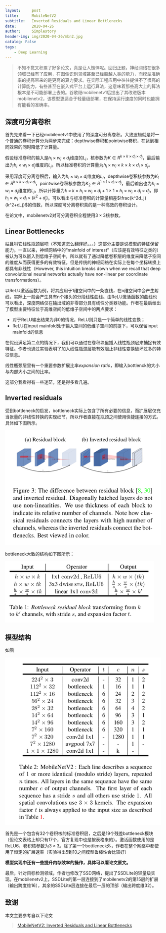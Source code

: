 ```yaml
---
layout:     post
title:      MobileNetV2
subtitle:   Inverted Residuals and Linear Bottlenecks
date:       2020-04-26
author:     Simplestory
header-img: img/2020-04-26/mbn2.jpg
catalog: False
tags:
    - Deep Learning
---
```


> 不知不觉又积累了好多论文，真是让人憔悴呢。回归正题，神经网络在很多领域已经有了应用，在图像识别领域甚至已经超越人类的能力，而模型准确率的提高带来的是更高的算力要求。在实际工程应用中往往提供不了很高的计算能力，有些甚至在嵌入式平台上运行算法，这意味着那些高大上的算法根本是不可能部署上去的。谷歌继mobilenetv1后提出了其改进版本mobilenetv2，该模型更适合于轻量级部署，在保持运行速度的同时也能拥有能看的准确率。

## 深度可分离卷积

首先先来看一下已经mobilenetv1中使用了的深度可分离卷积。大致逻辑就是将一个普通的卷积计算分为两步来完成：depthwise卷积和pointwise卷积，在达到相同效果的同时降低了计算量。

假设标准卷积的输入是$h_i\times w_i\times d_i$维度的$L_i$，核参数为$K\in R^{k\times k\times d_i\times d_j}$，最后输出为$h_i\times w_i\times d_j$维度的$L_j$。所以标准卷积的计算量为$h_i\times w_i\times k\times k\times d_i\times d_j$。

采用深度可分离卷积后，输入为$h_i\times w_i\times d_i$维度的$L_i$，depthwise卷积核参数为$K_1\in R^{k\times k\times d_i\times d_i}$，pointwise卷积核参数为$K_2\in R^{1\times 1\times d_i\times d_j}$，最后输出也为$h_i\times w_i\times d_j$维度的$L_j$。所以计算量为$k\times k\times h_i\times w_i\times d_i + 1\times 1\times h_i\times w_i\times d_i\times d_j$，即$h_i\times w_i\times d_i\times (k^2 + d_j)$。可以看出与标准卷积的计算量相差$\frac{k^2d_j}{k^2+d_j}$的倍数，所以深度可分离卷积真的是一种高效的卷积设计。

在论文中，mobilenetv2对可分离卷积全程使用$3\times 3$核参数。

## Linear Bottlenecks

姑且叫它线性瓶颈层吧（不知道怎么翻译好。。。）这部分主要是说模型的特征保留能力。一直以来，神经网络中的“mainfold of interest”（应该是有效特征之类的）被认为可以嵌入到低维子空间中，所以就有了通过降低卷积层的维度来降低子空间的维度从而获得更多的有效特征。但是传统的神经网络在实际上在每个坐标转换上都具有非线性（However, this intuition breaks down when we recall that deep convolutional neural networks actually have non-linear per coordinate transformations）。

以ReLU激活函数为例，将其应用于1维空间中的一条直线，在n维空间中会产生射线，实际上一般会产生具有n个接头的分段线性曲线。由ReLU激活函数的曲线也可以看出，深度网络仅在输出域的非零部分具有线性分类器功能。作者在最后给出了模型主要特征位于高维空间的低维子空间中的两点要求：

- 对于ReLU输出结果为非0的情况，ReLU则只是一个简单的线性变换；
- ReLU在input mainfold处于输入空间的低维子空间的前提下，可以保留input mainfold的信息

在假设满足第二点的情况下，我们可以通过在卷积块里插入线性瓶颈层来捕捉有效特征。作者也通过实验表明了加入线性瓶颈层能有效阻止非线性变换破坏过多的特征信息。

线性瓶颈层里有一个重要参数扩展比率$expansion \ ratio$，即输入bottlenck的大小与内部大小之间的比率。

这部分我看得有一些迷茫，还是得多看几遍。

## Inverted residuals

受到bottleneck的启发，bottleneck实际上包含了所有必要的信息，而扩展层仅充当张量的非线性转换的实现细节，所以作者直接在瓶颈之间使用快捷连接的方式。具体如下图所示。

![inverted residual](https://raw.githubusercontent.com/simplestory/simplestory.github.io/master/img/2020-04-26/inverted_residual.png)

bottleneck大致的结构如下图所示：

![bottleneck](https://raw.githubusercontent.com/simplestory/simplestory.github.io/master/img/2020-04-26/bottleneck.png)

## 模型结构

如图

![mobilenet2](https://raw.githubusercontent.com/simplestory/simplestory.github.io/master/img/2020-04-26/mobilenet2.png)

首先是一个包含有32个卷积核的标准卷积层，之后是19个残差bottleneck模块（但论文表格上却只有17个，官方复现中也是按表格来的）。激活函数使用的是ReLU6，卷积核参数为$3\times 3$。除了第一个bottleneck外，作者在整个网络中都使用了恒定的扩展速率（实验得出5到10之间模型鲁棒性会比较好）

**模型实现中还有一些提升内存效率的操作，具体可以看论文原文。**

最后，针对目标检测领域，作者也修改了SSD网络，提出了SSDLite的轻量级实现。在mobilenetv2上，SSDLite的第一层连接到了mobilenetv2的第15层的扩展（输出跨度维16），其余的SSDLite层连接在最后一层的顶部（输出跨度维32）。

## 致谢

本文主要参考自以下论文

>[MobileNetV2: Inverted Residuals and Linear Bottlenecks](https://arxiv.org/pdf/1801.04381.pdf)
